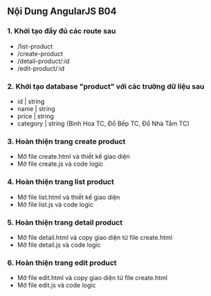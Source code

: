 ## Nội Dung AngularJS B04

### 1. Khởi tạo đầy đủ các route sau
- /list-product
- /create-product
- /detail-product/:id
- /edit-product/:id

### 2. Khởi tạo database "product" với các trường dữ liệu sau
- id | string
- name | string
- price | string
- category | string (Bình Hoa TC, Đồ Bếp TC, Đồ Nhà Tắm TC)

### 3. Hoàn thiện trang create product
- Mở file create.html và thiết kế giao diện
- Mở file create.js và code logic

### 4. Hoàn thiện trang list product
- Mở file list.html và thiết kế giao diện
- Mở file list.js và code logic

### 5. Hoàn thiện trang detail product
- Mở file detail.html và copy giao diện từ file create.html
- Mở file detail.js và code logic

### 6. Hoàn thiện trang edit product
- Mở file edit.html và copy giao diện từ file create.html
- Mở file edit.js và code logic